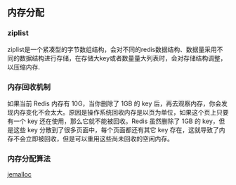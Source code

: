 ## 内存分配

### ziplist
ziplist是一个紧凑型的字节数组结构，会对不同的redis数据结构、数据量采用不同的数据结构进行存储，在存储大key或者数量量大列表时，会对存储结构调整，以压缩内存.

### 内存回收机制
如果当前 Redis 内存有 10G，当你删除了 1GB 的 key 后，再去观察内存，你会发现内存变化不会太大。原因是操作系统回收内存是以页为单位，如果这个页上只要有一个 key 还在使用，那么它就不能被回收。Redis 虽然删除了 1GB 的 key，但是这些 key 分散到了很多页面中，每个页面都还有其它 key 存在，这就导致了内存不会立即被回收，但是可以重用这些尚未回收的空闲内存。

### 内存分配算法
[jemalloc](http://tinylab.org/memory-allocation-mystery-%C2%B7-jemalloc-a/)